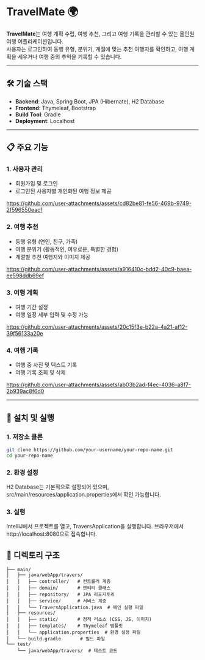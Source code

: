 # TravelMate 🌍

**TravelMate**는 여행 계획 수립, 여행 추천, 그리고 여행 기록을 관리할 수 있는 올인원 여행 어플리케이션입니다.  
사용자는 로그인하여 동행 유형, 분위기, 계절에 맞는 추천 여행지를 확인하고, 여행 계획을 세우거나 여행 중의 추억을 기록할 수 있습니다.

---

## 🛠️ 기술 스택

- **Backend**: Java, Spring Boot, JPA (Hibernate), H2 Database
- **Frontend**: Thymeleaf, Bootstrap
- **Build Tool**: Gradle
- **Deployment**: Localhost 

---

## 📋 주요 기능

### 1. 사용자 관리
- 회원가입 및 로그인
- 로그인된 사용자별 개인화된 여행 정보 제공

https://github.com/user-attachments/assets/cd82be81-fe56-469b-9749-2f596550eacf




### 2. 여행 추천
- 동행 유형 (연인, 친구, 가족)
- 여행 분위기 (활동적인, 여유로운, 특별한 경험)
- 계절별 추천 여행지와 이미지 제공



https://github.com/user-attachments/assets/a916410c-bdd2-40c9-baea-ee598ddb69ef



### 3. 여행 계획
- 여행 기간 설정
- 여행 일정 세부 입력 및 수정 가능



https://github.com/user-attachments/assets/20c15f3e-b22a-4a21-af12-39f56133a20e


### 4. 여행 기록
- 여행 중 사진 및 텍스트 기록
- 여행 기록 조회 및 삭제



https://github.com/user-attachments/assets/ab03b2ad-f4ec-4036-a8f7-2b939ac8f6d0


---

## 🚀 설치 및 실행

### 1. 저장소 클론
```bash
git clone https://github.com/your-username/your-repo-name.git
cd your-repo-name
```
### 2. 환경 설정

H2 Database는 기본적으로 설정되어 있으며, src/main/resources/application.properties에서 확인 가능합니다.


### 3. 실행
IntelliJ에서 프로젝트를 열고, TraversApplication을 실행합니다.
브라우저에서 http://localhost:8080으로 접속합니다.

## 📂 디렉토리 구조

``` src/
├── main/
│   ├── java/webApp/travers/
│   │   ├── controller/   # 컨트롤러 계층
│   │   ├── domain/       # 엔티티 클래스
│   │   ├── repository/   # JPA 리포지토리
│   │   ├── service/      # 서비스 계층
│   │   └── TraversApplication.java  # 메인 실행 파일
│   ├── resources/
│   │   ├── static/       # 정적 리소스 (CSS, JS, 이미지)
│   │   ├── templates/    # Thymeleaf 템플릿
│   │   └── application.properties  # 환경 설정 파일
│   └── build.gradle       # 빌드 파일
└── test/
    └── java/webApp/travers/  # 테스트 코드
```
